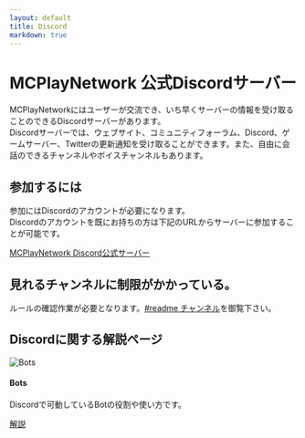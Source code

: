 ```yaml
---
layout: default
title: Discord
markdown: true
---
```


# MCPlayNetwork 公式Discordサーバー

MCPlayNetworkにはユーザーが交流でき、いち早くサーバーの情報を受け取ることのできるDiscordサーバーがあります。  
Discordサーバーでは、ウェブサイト、コミュニティフォーラム、Discord、ゲームサーバー、Twitterの更新通知を受け取ることができます。また、自由に会話のできるチャンネルやボイスチャンネルもあります。

## 参加するには

参加にはDiscordのアカウントが必要になります。  
Discordのアカウントを既にお持ちの方は下記のURLからサーバーに参加することが可能です。  

[MCPlayNetwork Discord公式サーバー](https://discordapp.com/invite/KwbCWAM)

## 見れるチャンネルに制限がかかっている。

ルールの確認作業が必要となります。[#readme チャンネル](https://discordapp.com/channels/240809728400162817/582483267110961173/583970741851258900)を御覧下さい。  

## Discordに関する解説ページ

<div class="row wow fadeIn" style="visibility: visible; animation-name: fadeIn;">
  <div class="col-lg-4 col-md-12 mb-4">
    <div class="card">
      <div class="view overlay">
        <img class="card-img-top" src="{{site.github.url}}/assets/img/Discord_bots.png"
          alt="Bots">
        <a href="{{site.github.url}}/discord/bots">
          <div class="mask rgba-white-slight"></div>
        </a>
      </div>
      <div class="card-body">
        <h4 class="card-title">Bots</h4>
        <p class="card-text">Discordで可動しているBotの役割や使い方です。</p>
        <a href="{{site.github.url}}/discord/bots" class="btn btn-primary">解説</a>
      </div>
    </div>
</div>